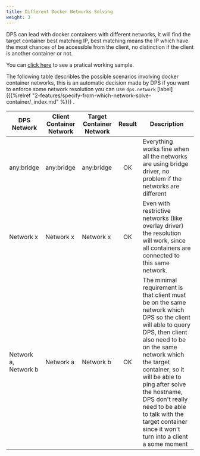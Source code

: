 ```yaml
---
title: Different Docker Networks Solving
weight: 3
---
```


DPS can lead with docker containers with different networks, it will find the target container best matching IP, 
best matching means the IP which have the most chances of be accessible from the client, 
no distinction if the client is another container or not.

You can [click here][1] to see a pratical working sample.

The following table describles the possible scenarios involving docker container networks, this is an automatic decision
made by DPS if you want to enforce some network resolution you can use `dps.network`
[label]({{%relref "2-features/specify-from-which-network-solve-container/_index.md" %}}) .

| DPS Network          | Client Container Network | Target Container Network | Result | Description                                                                                                                                                                                                                                                                                                                                                             |
|----------------------|--------------------------|--------------------------|:------:|-------------------------------------------------------------------------------------------------------------------------------------------------------------------------------------------------------------------------------------------------------------------------------------------------------------------------------------------------------------------------|
| any:bridge           | any:bridge               | any:bridge               |   OK   | Everything works fine when all the networks are using bridge driver, no problem if the networks are different                                                                                                                                                                                                                                                           |
| Network x            | Network x                | Network x                |   OK   | Even with restrictive networks (like overlay driver) the resolution will work, since all containers are connected to this same network.                                                                                                                                                                                                                                 |
| Network a, Network b | Network a                | Network b                |   OK   | The minimal requirement is that client must be  on the same network which DPS so the client will able to query DPS, then client also need to be on the same network which the target container, so it will be able to ping after solve the hostname, DPS don't really need to be able to talk with the target container since it won't turn into a client a some moment |


[1]: https://github.com/mageddo/dns-proxy-server/tree/master/examples/docker-different-networks/
